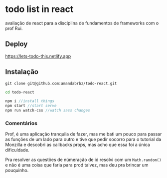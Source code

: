 # todo list in react

avaliação de react para a disciplina de fundamentos de frameworks com o prof Rui.

## Deploy

https://lets-todo-this.netlify.app

## Instalação

```git
git clone git@github.com:amandabrbz/todo-react.git
```

```bash
cd todo-react
```

```js
npm i //install things
npm start //start serve
npm run watch-css //watch sass changes
```

### Comentários

Prof, é uma aplicação tranquila de fazer, mas me bati um pouco para passar as funções de um lado para outro e tive que pedir socorro para o tutorial da Monzilla e descobri as callbacks props, mas acho que essa foi a única dificuldade. 

Pra resolver as questões de númeração de id resolvi com um `Math.random()` e não é uma coisa que faria para prod talvez, mas deu pra brincar um pouquinho.